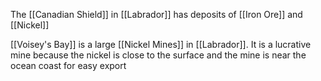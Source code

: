 The [[Canadian Shield]] in [[Labrador]] has deposits of [[Iron Ore]] and [[Nickel]]

[[Voisey's Bay]] is a large [[Nickel Mines]] in [[Labrador]]. It is a lucrative mine because the nickel is close to the surface and the mine is near the ocean coast for easy export


